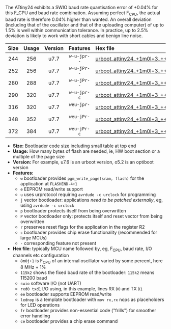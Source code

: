 The ATtiny24 exhibits a SWIO baud rate quantisation error of +0.04% for this F_CPU and baud rate combination. Assuming perfect F<sub>CPU</sub>, the actual baud rate is therefore 0.04% higher than wanted. An overall deviation (including that of the oscillator and that of the uploading computer) of up to 1.5% is well within communication tolerance. In practice, up to 2.5% deviation is likely to work with short cables and benign line noise.

|Size|Usage|Version|Features|Hex file|
|:-:|:-:|:-:|:-:|:--|
|244|256|u7.7|`w-u-jpr--`|[urboot_attiny24_+1m0l+3_+++2k4_swio_rxb0_txb1_lednop.hex](https://raw.githubusercontent.com/stefanrueger/urboot.hex/main/mcus/attiny24/internal_oscillator/fcpu_+1m0l+3/br_+++2k4/urboot_attiny24_+1m0l+3_+++2k4_swio_rxb0_txb1_lednop.hex)|
|252|256|u7.7|`w-u-jPr--`|[urboot_attiny24_+1m0l+3_+++2k4_swio_rxb0_txb1.hex](https://raw.githubusercontent.com/stefanrueger/urboot.hex/main/mcus/attiny24/internal_oscillator/fcpu_+1m0l+3/br_+++2k4/urboot_attiny24_+1m0l+3_+++2k4_swio_rxb0_txb1.hex)|
|280|288|u7.7|`w-u-jPr--`|[urboot_attiny24_+1m0l+3_+++2k4_swio_rxb0_txb1_lednop_fr.hex](https://raw.githubusercontent.com/stefanrueger/urboot.hex/main/mcus/attiny24/internal_oscillator/fcpu_+1m0l+3/br_+++2k4/urboot_attiny24_+1m0l+3_+++2k4_swio_rxb0_txb1_lednop_fr.hex)|
|290|320|u7.7|`w-u-jpr-c`|[urboot_attiny24_+1m0l+3_+++2k4_swio_rxb0_txb1_lednop_fr_ce.hex](https://raw.githubusercontent.com/stefanrueger/urboot.hex/main/mcus/attiny24/internal_oscillator/fcpu_+1m0l+3/br_+++2k4/urboot_attiny24_+1m0l+3_+++2k4_swio_rxb0_txb1_lednop_fr_ce.hex)|
|316|320|u7.7|`weu-jpr--`|[urboot_attiny24_+1m0l+3_+++2k4_swio_rxb0_txb1_ee_lednop.hex](https://raw.githubusercontent.com/stefanrueger/urboot.hex/main/mcus/attiny24/internal_oscillator/fcpu_+1m0l+3/br_+++2k4/urboot_attiny24_+1m0l+3_+++2k4_swio_rxb0_txb1_ee_lednop.hex)|
|348|352|u7.7|`weu-jPr--`|[urboot_attiny24_+1m0l+3_+++2k4_swio_rxb0_txb1_ee_lednop_fr.hex](https://raw.githubusercontent.com/stefanrueger/urboot.hex/main/mcus/attiny24/internal_oscillator/fcpu_+1m0l+3/br_+++2k4/urboot_attiny24_+1m0l+3_+++2k4_swio_rxb0_txb1_ee_lednop_fr.hex)|
|372|384|u7.7|`weu-jPr-c`|[urboot_attiny24_+1m0l+3_+++2k4_swio_rxb0_txb1_ee_lednop_fr_ce.hex](https://raw.githubusercontent.com/stefanrueger/urboot.hex/main/mcus/attiny24/internal_oscillator/fcpu_+1m0l+3/br_+++2k4/urboot_attiny24_+1m0l+3_+++2k4_swio_rxb0_txb1_ee_lednop_fr_ce.hex)|

- **Size:** Bootloader code size including small table at top end
- **Usage:** How many bytes of flash are needed, ie, HW boot section or a multiple of the page size
- **Version:** For example, u7.6 is an urboot version, o5.2 is an optiboot version
- **Features:**
  + `w` bootloader provides `pgm_write_page(sram, flash)` for the application at `FLASHEND-4+1`
  + `e` EEPROM read/write support
  + `u` uses urprotocol requiring `avrdude -c urclock` for programming
  + `j` vector bootloader: applications *need to be patched externally*, eg, using `avrdude -c urclock`
  + `p` bootloader protects itself from being overwritten
  + `P` vector bootloader only: protects itself and reset vector from being overwritten
  + `r` preserves reset flags for the application in the register R2
  + `c` bootloader provides chip erase functionality (recommended for large MCUs)
  + `-` corresponding feature not present
- **Hex file:** typically MCU name followed by, eg, F<sub>CPU</sub>, baud rate, I/O channels etc configuration
  + `8m0j+1` is F<sub>CPU</sub> of an internal oscillator varied by some percent, here 8 MHz + 1%
  + `115k2` shows the fixed baud rate of the bootloader: `115k2` means 115200 baud
  + `swio` software I/O (not UART)
  + `rxd0 txd1` I/O using, in this example, lines RX `D0` and TX `D1`
  + `ee` bootloader supports EEPROM read/write
  + `lednop` is a template bootloader with `mov rx,rx` nops as placeholders for LED operations
  + `fr` bootloader provides non-essential code ("frills") for smoother error handling
  + `ce` bootloader provides a chip erase command
